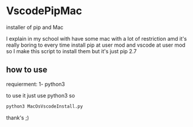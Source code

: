 # VscodePipMac
installer of pip and Mac


I explain in my school with have some mac with a lot of restriction amd it's really boring to every time install pip at user mod and vscode at user mod so I make this script to install them but it's just pip 2.7
## how to use
requierment:
1- python3

to use it just use python3 so
```bash
python3 MacOsVscodeInstall.py
```

thank's ;)